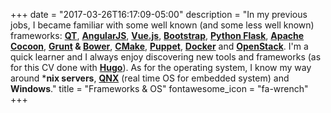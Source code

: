 +++
date = "2017-03-26T16:17:09-05:00"
description = "In my previous jobs, I became familiar with some well known (and some less well known) frameworks: **[QT](https://www.qt.io/)**, **[AngularJS](https://angular.io/)**, **[Vue.js](https://vuejs.org/)**, **[Bootstrap](http://getbootstrap.com/)**, **[Python Flask](http://flask.pocoo.org/)**, **[Apache Cocoon](http://cocoon.apache.org/)**, **[Grunt](https://gruntjs.com/) & [Bower](https://bower.io/)**, **[CMake](https://cmake.org/)**, **[Puppet](https://puppet.com/)**, **[Docker](https://www.docker.com/)** and **[OpenStack](https://www.openstack.org/)**. I'm a quick learner and I always enjoy discovering new tools and frameworks (as for this CV done with **[Hugo](https://gohugo.io/)**). As for the operating system, I know my way around ***nix servers**, **[QNX](http://www.qnx.com)** (real time OS for embedded system) and **Windows**."
title = "Frameworks & OS"
fontawesome_icon = "fa-wrench"
+++
